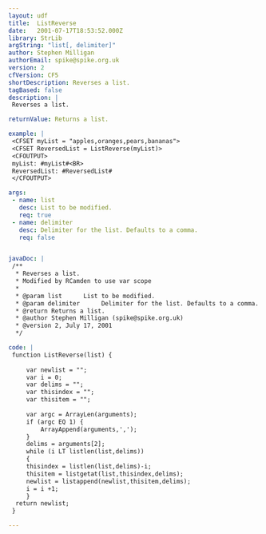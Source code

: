 ```yaml
---
layout: udf
title:  ListReverse
date:   2001-07-17T18:53:52.000Z
library: StrLib
argString: "list[, delimiter]"
author: Stephen Milligan
authorEmail: spike@spike.org.uk
version: 2
cfVersion: CF5
shortDescription: Reverses a list.
tagBased: false
description: |
 Reverses a list.

returnValue: Returns a list.

example: |
 <CFSET myList = "apples,oranges,pears,bananas">
 <CFSET ReversedList = ListReverse(myList)>
 <CFOUTPUT>
 myList: #myList#<BR>
 ReversedList: #ReversedList#
 </CFOUTPUT>

args:
 - name: list
   desc: List to be modified.
   req: true
 - name: delimiter
   desc: Delimiter for the list. Defaults to a comma.
   req: false


javaDoc: |
 /**
  * Reverses a list.
  * Modified by RCamden to use var scope
  * 
  * @param list      List to be modified. 
  * @param delimiter      Delimiter for the list. Defaults to a comma. 
  * @return Returns a list. 
  * @author Stephen Milligan (spike@spike.org.uk) 
  * @version 2, July 17, 2001 
  */

code: |
 function ListReverse(list) {
 
     var newlist = "";
     var i = 0;
     var delims = "";
     var thisindex = "";
     var thisitem = "";
     
     var argc = ArrayLen(arguments);
     if (argc EQ 1) {
         ArrayAppend(arguments,',');
     }
     delims = arguments[2];
     while (i LT listlen(list,delims))
     {    
     thisindex = listlen(list,delims)-i;
     thisitem = listgetat(list,thisindex,delims);
     newlist = listappend(newlist,thisitem,delims);
     i = i +1;
     }
  return newlist;
 }

---
```



